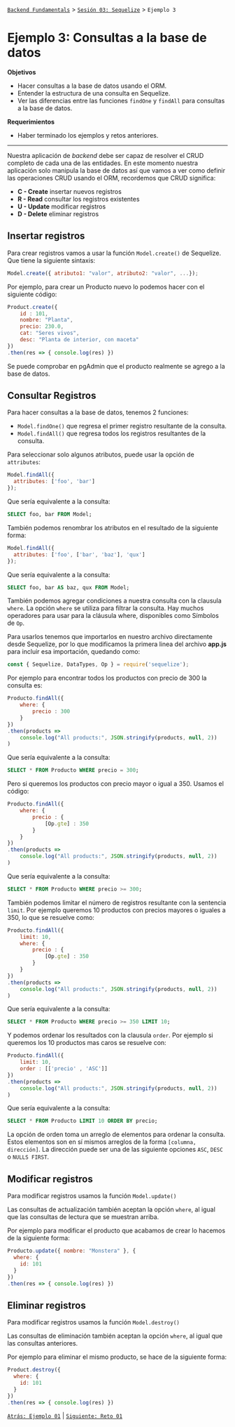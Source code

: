 [`Backend Fundamentals`](../../README.md) > [`Sesión 03: Sequelize`](../README.md) > `Ejemplo 3`

# Ejemplo 3: Consultas a la base de datos

**Objetivos**

- Hacer consultas a la base de datos usando el ORM.
- Entender la estructura de una consulta en Sequelize.
- Ver las diferencias entre las funciones `findOne` y `findAll` para consultas a la base de datos.

**Requerimientos**

- Haber terminado los ejemplos y retos anteriores.

---

Nuestra aplicación de _backend_ debe ser capaz de resolver el CRUD completo de cada una de las entidades. En este momento nuestra aplicación solo manipula la base de datos así que vamos a ver como definir las operaciones CRUD usando el ORM, recordemos que CRUD significa:

 - **C - Create** insertar nuevos registros
 - **R - Read** consultar los registros existentes
 - **U - Update** modificar registros
 - **D - Delete** eliminar registros


## Insertar registros

Para crear registros vamos a usar la función `Model.create()` de Sequelize. Que tiene la siguiente sintaxis:

```javascript
Model.create({ atributo1: "valor", atributo2: "valor", ...});
```

Por ejemplo, para crear un Producto nuevo lo podemos hacer con el siguiente código:

```javascript
Product.create({ 
	id : 101, 
	nombre: "Planta",
	precio: 230.0,
	cat: "Seres vivos",
	desc: "Planta de interior, con maceta"
})
.then(res => { console.log(res) })
```

Se puede comprobar en pgAdmin que el producto realmente se agrego a la base de datos. 

## Consultar Registros

Para hacer consultas a la base de datos, tenemos 2 funciones:

- `Model.findOne()` que regresa el primer registro resultante de la consulta.
- `Model.findAll()` que regresa todos los registros resultantes de la consulta.

Para seleccionar solo algunos atributos, puede usar la opción de `attributes`:

```javascript
Model.findAll({
  attributes: ['foo', 'bar']
});
```

Que sería equivalente a la consulta:

```sql
SELECT foo, bar FROM Model;
```

También podemos renombrar los atributos en el resultado de la siguiente forma:

```javascript
Model.findAll({
  attributes: ['foo', ['bar', 'baz'], 'qux']
});
```

Que sería equivalente a la consulta:

```sql
SELECT foo, bar AS baz, qux FROM Model;
```

También podemos agregar condiciones a nuestra consulta con la clausula `where`. La opción `where` se utiliza para filtrar la consulta. Hay muchos operadores para usar para la cláusula where, disponibles como Símbolos de `Op`.

Para usarlos tenemos que importarlos en nuestro archivo directamente desde Sequelize, por lo que modificamos la primera linea del archivo **app.js** para incluir esa importación, quedando como:

```javascript
const { Sequelize, DataTypes, Op } = require('sequelize');
```
Por ejemplo para encontrar todos los productos con precio de 300 la consulta es:

```javascript
Producto.findAll({
	where: {
		precio : 300
	}
})
.then(products =>
	console.log("All products:", JSON.stringify(products, null, 2))
)
```

Que sería equivalente a la consulta:

```sql
SELECT * FROM Producto WHERE precio = 300;
```

Pero si queremos los productos con precio mayor o igual a 350. Usamos el código:

```javascript
Producto.findAll({
	where: {
		precio : {
			[Op.gte] : 350
		}
	}
})
.then(products =>
	console.log("All products:", JSON.stringify(products, null, 2))
)
```

Que sería equivalente a la consulta:

```sql
SELECT * FROM Producto WHERE precio >= 300;
```

También podemos limitar el número de registros resultante con la sentencia `limit`. Por ejemplo queremos 10 productos con precios mayores o iguales a 350, lo que se resuelve como:

```javascript
Producto.findAll({
	limit: 10,
	where: {
		precio : {
			[Op.gte] : 350
		}
	}
})
.then(products =>
	console.log("All products:", JSON.stringify(products, null, 2))
)
```
Que sería equivalente a la consulta:

```sql
SELECT * FROM Producto WHERE precio >= 350 LIMIT 10;
```

Y podemos ordenar los resultados con la clausula `order`. Por ejemplo si queremos los 10 productos mas caros se resuelve con:

```javascript
Producto.findAll({
	limit: 10,
	order : [['precio' , 'ASC']]
})
.then(products =>
	console.log("All products:", JSON.stringify(products, null, 2))
)
```

Que sería equivalente a la consulta:

```sql
SELECT * FROM Producto LIMIT 10 ORDER BY precio;
```

La opción de orden toma un arreglo de elementos para ordenar la consulta. Estos elementos son en sí mismos arreglos de la forma `[columna, dirección]`. La dirección puede ser una de las siguiente  opciones `ASC`, `DESC` o `NULLS FIRST`.

## Modificar registros

Para modificar registros usamos la función `Model.update()`

Las consultas de actualización también aceptan la opción `where`, al igual que las consultas de lectura que se muestran arriba.

Por ejemplo para modificar el producto que acabamos de crear lo hacemos de la siguiente forma:

```javascript
Producto.update({ nombre: "Monstera" }, {
  where: {
    id: 101
  }
})
.then(res => { console.log(res) })
```

## Eliminar registros

Para modificar registros usamos la función `Model.destroy()`

Las consultas de eliminación también aceptan la opción `where`, al igual que las consultas anteriores.

Por ejemplo para eliminar el mismo producto, se hace de la siguiente forma:

```javascript
Product.destroy({
  where: {
    id: 101
  }
})
.then(res => { console.log(res) })
```

[`Atrás: Ejemplo 01`](Ejemplo-01) | [`Siguiente: Reto 01`](../Reto-01)
